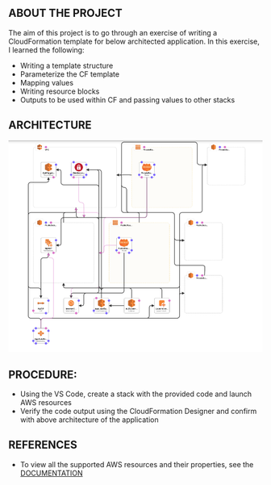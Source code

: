 ## ABOUT THE PROJECT
The aim of this project is to go through an exercise of writing a CloudFormation template for below architected application. In this exercise, I learned the following:
* Writing a template structure
* Parameterize the CF template
* Mapping values
* Writing resource blocks
* Outputs to be used within CF and passing values to other stacks

## ARCHITECTURE
![Architecture](./images/architecture.png)

## PROCEDURE:
* Using the VS Code, create a stack with the provided code and launch AWS resources
* Verify the code output using the CloudFormation Designer and confirm with above architecture of the application


## REFERENCES
* To view all the supported AWS resources and their properties, see the [DOCUMENTATION](https://docs.aws.amazon.com/AWSCloudFormation/latest/UserGuide/template-reference.html)
